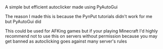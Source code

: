 A simple but efficient autoclicker made using PyAutoGui

The reason I made this is because the PynPut tutorials didn't work for me but PyAutoGui did

This could be used for AFKing games but if your playing Minecraft I'd highly recommend not to use this on servers without permission because you may get banned as autoclicking goes against many server's rules
